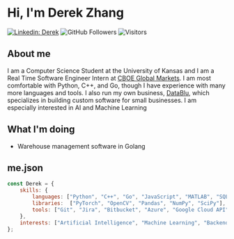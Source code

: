 # Hi, I'm Derek Zhang
[![Linkedin: Derek](https://img.shields.io/badge/-Derek-blue?style=flat-square&logo=Linkedin&logoColor=white&link=https://www.linkedin.com/in/derekzhang0000/)](https://www.linkedin.com/in/derekzhang0000/)
![GitHub Followers](https://img.shields.io/github/followers/DerekZhang0000?label=Follow&style=social)
![Visitors](https://visitor-badge.glitch.me/badge?page_id=DerekZhang0000)

## About me
<p>I am a Computer Science Student at the University of Kansas and I am a Real Time Software Engineer Intern at <a href="https://www.cboe.com/"> CBOE Global Markets</a>. I am most comfortable with Python, C++, and Go, though I have experience with many more languages and tools. I also run my own business, <a href="https://www.datablu.net">DataBlu</a>, which specializes in building custom software for small businesses. I am especially interested in AI and Machine Learning</p>

## What I'm doing
- Warehouse management software in Golang

## me.json

```javascript
const Derek = {
    skills: {
        languages: ["Python", "C++", "Go", "JavaScript", "MATLAB", "SQL", "Haskell"],
        libraries:  ["PyTorch", "OpenCV", "Pandas", "NumPy", "SciPy"],
        tools: ["Git", "Jira", "Bitbucket", "Azure", "Google Cloud API", "VHDL", "IBM SPSS"],
    },
    interests: ["Artificial Intelligence", "Machine Learning", "Backend Stuff"]
};
```
